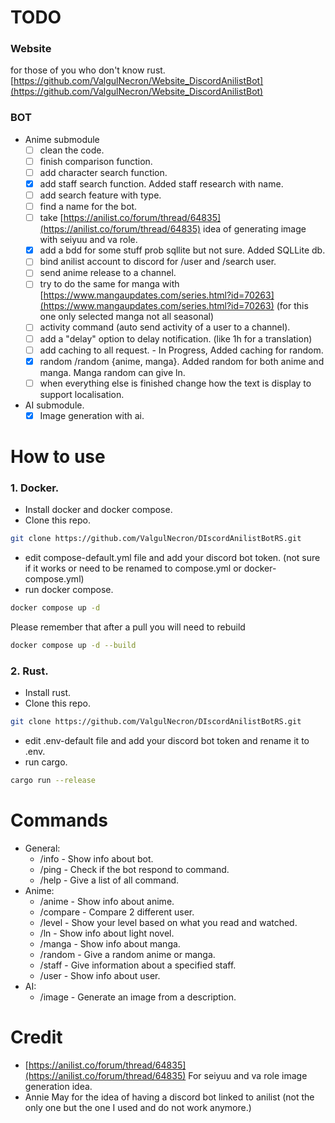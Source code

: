 # TODO

### Website

for those of you who don't know rust. \
[https://github.com/ValgulNecron/Website_DiscordAnilistBot](https://github.com/ValgulNecron/Website_DiscordAnilistBot)

### BOT

- Anime submodule
  - [ ] clean the code.
  - [ ] finish comparison function.
  - [ ] add character search function.
  - [X] add staff search function. Added staff research with name.
  - [ ] add search feature with type.
  - [ ] find a name for the bot.
  - [ ] take [https://anilist.co/forum/thread/64835](https://anilist.co/forum/thread/64835) idea of generating image with
   seiyuu and va role.
  - [x] add a bdd for some stuff prob sqllite but not sure. Added SQLLite db.
  - [ ] bind anilist account to discord for /user and /search user. 
  - [ ] send anime release to a channel.
  - [ ] try to do the same for manga
    with [https://www.mangaupdates.com/series.html?id=70263](https://www.mangaupdates.com/series.html?id=70263) (for
    this one only selected manga not all seasonal)
  - [ ] activity command (auto send activity of a user to a channel).
  - [ ] add a "delay" option to delay notification. (like 1h for a translation)
  - [ ] add caching to all request. - In Progress, Added caching for random.
  - [X] random /random {anime, manga}. Added random for both anime and manga. Manga random can give ln.
  - [ ] when everything else is finished change how the text is display to support localisation.

- AI submodule.
    - [X] Image generation with ai.

# How to use

### 1. Docker.

- Install docker and docker compose.
- Clone this repo.

```bash
git clone https://github.com/ValgulNecron/DIscordAnilistBotRS.git
```

- edit compose-default.yml file and add your discord bot token. (not sure if it works or need to be renamed to
  compose.yml or docker-compose.yml)
- run docker compose.

```bash
docker compose up -d
```

Please remember that after a pull you will need to rebuild

```bash
docker compose up -d --build 
```

### 2. Rust.

- Install rust.
- Clone this repo.

```bash
git clone https://github.com/ValgulNecron/DIscordAnilistBotRS.git
```

- edit .env-default file and add your discord bot token and rename it to .env.
- run cargo.

```bash
cargo run --release
```

# Commands

- General:
  - /info - Show info about bot. 
  - /ping - Check if the bot respond to command.  
  - /help - Give a list of all command.
- Anime:
  - /anime - Show info about anime.
  - /compare - Compare 2 different user.
  - /level - Show your level based on what you read and watched.
  - /ln - Show info about light novel.
  - /manga - Show info about manga.
  - /random - Give a random anime or manga.
  - /staff - Give information about a specified staff.
  - /user - Show info about user.
- AI:
  - /image - Generate an image from a description.

# Credit

- [https://anilist.co/forum/thread/64835](https://anilist.co/forum/thread/64835) For seiyuu and va role image generation idea.
- Annie May for the idea of having a discord bot linked to anilist (not the only one but the one I used and do not work anymore.)
